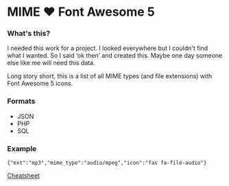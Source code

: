 # MIME ❤️ Font Awesome 5

### What's this?

I needed this work for a project. I looked everywhere but I couldn't find what I wanted. So I said ‘ok then’ and created this. Maybe one day someone else like me will need this data. 

Long story short, this is a list of all MIME types (and file extensions) with Font Awesome 5 icons.

### Formats 
- JSON
- PHP
- SQL

### Example
`{"ext":"mp3","mime_type":"audio/mpeg","icon":"fas fa-file-audio"}`

[Cheatsheet](https://ali-aydin.github.io/mime-types-font-awesome/)
